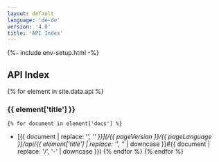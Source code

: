 ```yaml
---
layout: default
language: 'de-de'
version: '4.0'
title: 'API Index'
---
```

{%- include env-setup.html -%}
## API Index
{% for element in site.data.api %}
### {{ element['title'] }}
    {% for document in element['docs'] %}
* [{{ document | replace: '_', '\' }}](/{{ pageVersion }}/{{ pageLanguage }}/api/{{ element['title'] | replace: '\', '_' | downcase }}#{{ document | replace: '/', '-' | downcase }})
    {% endfor %}
{% endfor %}
